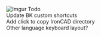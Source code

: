 ![Imgur](http://BertranK.github.io/IronCADShortcutMap/Usermanual.gif)
Todo  
Update BK custom shortcuts  
Add click to copy IronCAD directory  
Other language keyboard layout?  
